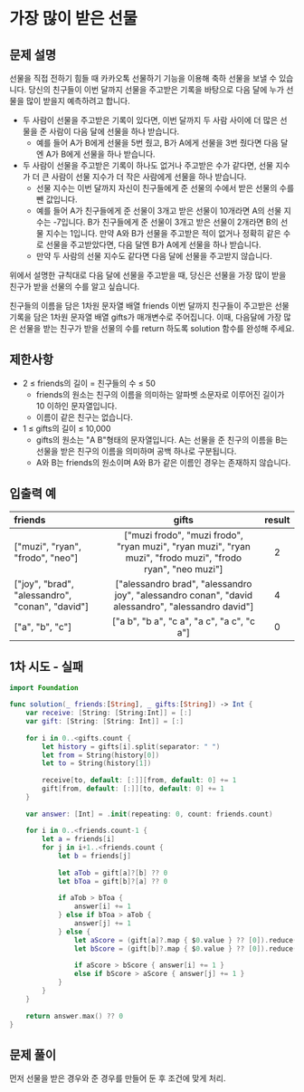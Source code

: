 # 가장 많이 받은 선물

## 문제 설명
선물을 직접 전하기 힘들 때 카카오톡 선물하기 기능을 이용해 축하 선물을 보낼 수 있습니다. 당신의 친구들이 이번 달까지 선물을 주고받은 기록을 바탕으로 다음 달에 누가 선물을 많이 받을지 예측하려고 합니다.
- 두 사람이 선물을 주고받은 기록이 있다면, 이번 달까지 두 사람 사이에 더 많은 선물을 준 사람이 다음 달에 선물을 하나 받습니다.
    - 예를 들어 A가 B에게 선물을 5번 줬고, B가 A에게 선물을 3번 줬다면 다음 달엔 A가 B에게 선물을 하나 받습니다.
- 두 사람이 선물을 주고받은 기록이 하나도 없거나 주고받은 수가 같다면, 선물 지수가 더 큰 사람이 선물 지수가 더 작은 사람에게 선물을 하나 받습니다.
    - 선물 지수는 이번 달까지 자신이 친구들에게 준 선물의 수에서 받은 선물의 수를 뺀 값입니다.
    - 예를 들어 A가 친구들에게 준 선물이 3개고 받은 선물이 10개라면 A의 선물 지수는 -7입니다. B가 친구들에게 준 선물이 3개고 받은 선물이 2개라면 B의 선물 지수는 1입니다. 만약 A와 B가 선물을 주고받은 적이 없거나 정확히 같은 수로 선물을 주고받았다면, 다음 달엔 B가 A에게 선물을 하나 받습니다.
    - 만약 두 사람의 선물 지수도 같다면 다음 달에 선물을 주고받지 않습니다.

위에서 설명한 규칙대로 다음 달에 선물을 주고받을 때, 당신은 선물을 가장 많이 받을 친구가 받을 선물의 수를 알고 싶습니다.

친구들의 이름을 담은 1차원 문자열 배열 friends 이번 달까지 친구들이 주고받은 선물 기록을 담은 1차원 문자열 배열 gifts가 매개변수로 주어집니다. 이때, 다음달에 가장 많은 선물을 받는 친구가 받을 선물의 수를 return 하도록 solution 함수를 완성해 주세요.

## 제한사항
- 2 ≤ friends의 길이 = 친구들의 수 ≤ 50
    - friends의 원소는 친구의 이름을 의미하는 알파벳 소문자로 이루어진 길이가 10 이하인 문자열입니다.
    - 이름이 같은 친구는 없습니다.
- 1 ≤ gifts의 길이 ≤ 10,000
    - gifts의 원소는 "A B"형태의 문자열입니다. A는 선물을 준 친구의 이름을 B는 선물을 받은 친구의 이름을 의미하며 공백 하나로 구분됩니다.
    - A와 B는 friends의 원소이며 A와 B가 같은 이름인 경우는 존재하지 않습니다.

## 입출력 예
|friends       |  gifts   | result |
|:-------------| :-------: | :---: |
|  ["muzi", "ryan", "frodo", "neo"] |  ["muzi frodo", "muzi frodo", "ryan muzi", "ryan muzi", "ryan muzi", "frodo muzi", "frodo ryan", "neo muzi"]      | 2 |
|  ["joy", "brad", "alessandro", "conan", "david"] |  ["alessandro brad", "alessandro joy", "alessandro conan", "david alessandro", "alessandro david"]  | 4 |
| ["a", "b", "c"] |  ["a b", "b a", "c a", "a c", "a c", "c a"] | 0 |

## 1차 시도 - 실패
```Swift
import Foundation

func solution(_ friends:[String], _ gifts:[String]) -> Int {
    var receive: [String: [String:Int]] = [:]
    var gift: [String: [String: Int]] = [:]
    
    for i in 0..<gifts.count {
        let history = gifts[i].split(separator: " ")
        let from = String(history[0])
        let to = String(history[1])
        
        receive[to, default: [:]][from, default: 0] += 1
        gift[from, default: [:]][to, default: 0] += 1
    }
    
    var answer: [Int] = .init(repeating: 0, count: friends.count)
    
    for i in 0..<friends.count-1 {
        let a = friends[i]
        for j in i+1..<friends.count {
            let b = friends[j]
            
            let aTob = gift[a]?[b] ?? 0
            let bToa = gift[b]?[a] ?? 0
            
            if aTob > bToa {
                answer[i] += 1
            } else if bToa > aTob {
                answer[j] += 1
            } else {
                let aScore = (gift[a]?.map { $0.value } ?? [0]).reduce(0, +) - (receive[a]?.map { $0.value } ?? [0]).reduce(0, +)
                let bScore = (gift[b]?.map { $0.value } ?? [0]).reduce(0, +) - (receive[b]?.map { $0.value } ?? [0]).reduce(0, +)
                
                if aScore > bScore { answer[i] += 1 }
                else if bScore > aScore { answer[j] += 1 }
            }
        }
    }
    
    return answer.max() ?? 0
}
```

## 문제 풀이

먼저 선물을 받은 경우와 준 경우를 만들어 둔 후
조건에 맞게 처리.

